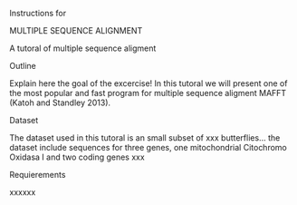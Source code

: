 
Instructions for 

MULTIPLE SEQUENCE ALIGNMENT

A tutoral of multiple sequence aligment

Outline

Explain here the goal of the excercise! 
In this tutoral we will present one of the most popular and fast program for multiple sequence aligment MAFFT (Katoh and Standley 2013).

Dataset

The dataset used in this tutoral is an small subset of xxx butterflies... the dataset include sequences for three genes, one mitochondrial Citochromo Oxidasa I and two coding genes xxx

Requierements

xxxxxx
